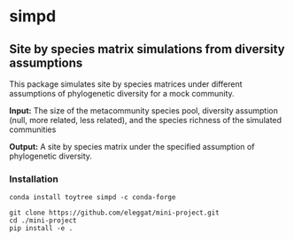 # simpd
## Site by species matrix simulations from diversity assumptions

This package simulates site by species matrices under different assumptions of phylogenetic diversity for a mock community.

**Input:**
The size of the metacommunity species pool, diversity assumption (null, more related, less related), and the species richness of the simulated communities

**Output:** 
A site by species matrix under the specified assumption of phylogenetic diversity.

### Installation
`conda install toytree simpd -c conda-forge`

```
git clone https://github.com/eleggat/mini-project.git
cd ./mini-project
pip install -e .
```

